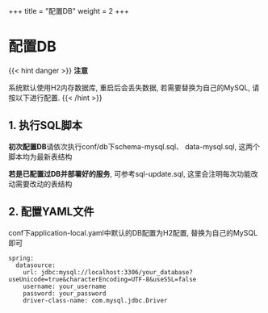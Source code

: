 +++
title = "配置DB"
weight = 2
+++

# 配置DB

{{< hint danger >}}
**注意**

系统默认使用H2内存数据库, 重启后会丢失数据, 若需要替换为自己的MySQL, 请按以下进行配置.
{{< /hint >}}



## 1. 执行SQL脚本

**初次配置DB**请依次执行conf/db下schema-mysql.sql、 data-mysql.sql, 这两个脚本均为最新表结构

**若是已配置过DB并部署好的服务**, 可参考sql-update.sql, 这里会注明每次功能改动需要改动的表结构

## 2. 配置YAML文件

conf下application-local.yaml中默认的DB配置为H2配置, 替换为自己的MySQL即可

```
spring:
  datasource:
    url: jdbc:mysql://localhost:3306/your_database?useUnicode=true&characterEncoding=UTF-8&useSSL=false
    username: your_username
    password: your_password
    driver-class-name: com.mysql.jdbc.Driver
```
